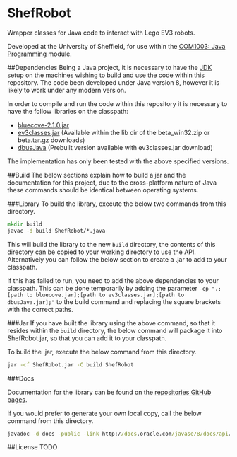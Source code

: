# ShefRobot
Wrapper classes for Java code to interact with Lego EV3 robots.

Developed at the University of Sheffield, for use within the [COM1003: Java Programming](http://www.dcs.shef.ac.uk/intranet/teaching/public/modules/level1/com1003.html) module.

##Dependencies
Being a Java project, it is necessary to have the [JDK](http://www.oracle.com/technetwork/java/javase/downloads/index.html) setup on the machines wishing to build and use the code within this repository. The code been developed under Java version 8, however it is likely to work under any modern version.

In order to compile and run the code within this repository it is necessary to have the follow libraries on the classpath:

* [bluecove-2.1.0.jar](http://sourceforge.net/projects/bluecove/files/BlueCove/2.1.0/)
* [ev3classes.jar](http://sourceforge.net/projects/ev3.lejos.p/files/0.9.0-beta/) (Available within the lib dir of the beta_win32.zip or beta.tar.gz downloads)
* [dbusJava](http://www.freedesktop.org/wiki/Software/DBusBindings/#java) (Prebuilt version available with ev3classes.jar download)

The implementation has only been tested with the above specified versions.

##Build
The below sections explain how to build a jar and the documentation for this project, due to the cross-platform nature of Java these commands should be identical between operating systems.

###Library
To build the library, execute the below two commands from this directory.

```bat
mkdir build
javac -d build ShefRobot/*.java
```

This will build the library to the new `build` directory, the contents of this directory can be copied to your working directory to use the API. Alternatively you can follow the below section to create a .jar to add to your classpath.

If this has failed to run, you need to add the above dependencies to your classpath. This can be done temporarily by adding the parameter `-cp ".;[path to bluecove.jar];[path to ev3classes.jar];[path to dbusJava.jar];"` to the build command and replacing the square brackets with the correct paths.

###Jar
If you have built the library using the above command, so that it resides within the `build` directory, the below command will package it into ShefRobot.jar, so that you can add it to your classpath.

To build the .jar, execute the below command from this directory.

```bat
jar -cf ShefRobot.jar -C build ShefRobot
```

###Docs

Documentation for the library can be found on the [repositories GitHub pages](http://ramsay-t.github.io/ShefRobot/).

If you would prefer to generate your own local copy, call the below command from this directory.

```bat
javadoc -d docs -public -link http://docs.oracle.com/javase/8/docs/api/ -link http://www.lejos.org/ev3/docs/ -subpackages ShefRobot -windowtitle "ShefRobot API" -overview "ShefRobot/overview.html"
```

##License
TODO
